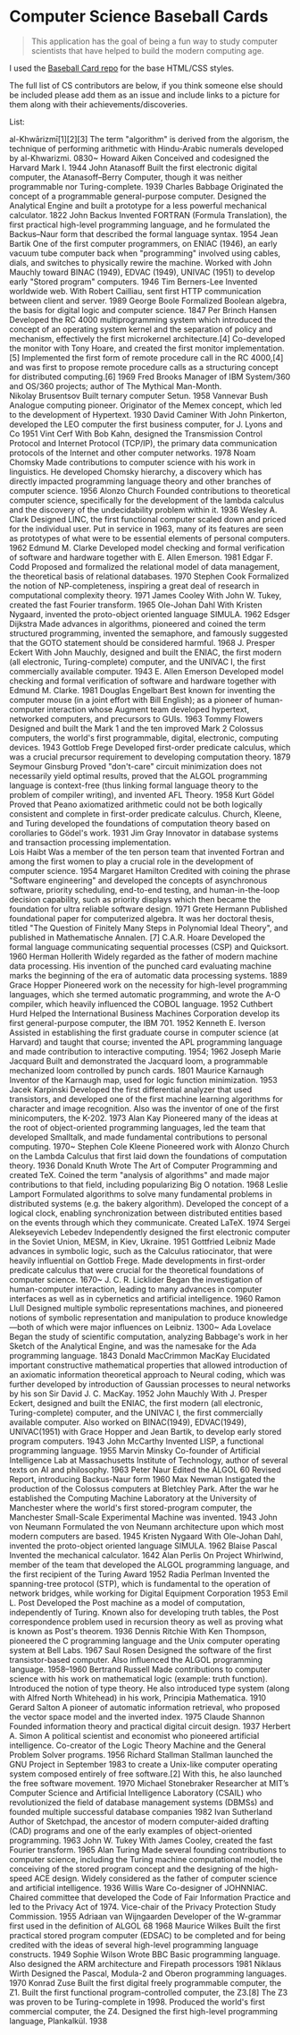 # Computer Science Baseball Cards

> This application has the goal of being a fun way to study computer scientists that have helped to build the modern computing age.

I used the [Baseball Card repo](https://github.com/robotwood/baseball-card) for the base HTML/CSS styles.

The full list of CS contributors are below, if you think someone else should be included please add them as an issue and include links to a picture for them along with their achievements/discoveries.

List:

al-Khwārizmī[1][2][3]	The term "algorithm" is derived from the algorism, the technique of performing arithmetic with Hindu-Arabic numerals developed by al-Khwarizmi.	0830~
Howard Aiken	Conceived and codesigned the Harvard Mark I.	1944
John Atanasoff	Built the first electronic digital computer, the Atanasoff–Berry Computer, though it was neither programmable nor Turing-complete.	1939
Charles Babbage	Originated the concept of a programmable general-purpose computer. Designed the Analytical Engine and built a prototype for a less powerful mechanical calculator.	1822
John Backus	Invented FORTRAN (Formula Translation), the first practical high-level programming language, and he formulated the Backus–Naur form that described the formal language syntax.	1954
Jean Bartik	One of the first computer programmers, on ENIAC (1946), an early vacuum tube computer back when "programming" involved using cables, dials, and switches to physically rewire the machine. Worked with John Mauchly toward BINAC (1949), EDVAC (1949), UNIVAC (1951) to develop early "Stored program" computers.	1946
Tim Berners-Lee	Invented worldwide web. With Robert Cailliau, sent first HTTP communication between client and server.	1989
George Boole	Formalized Boolean algebra, the basis for digital logic and computer science.	1847
Per Brinch Hansen	Developed the RC 4000 multiprogramming system which introduced the concept of an operating system kernel and the separation of policy and mechanism, effectively the first microkernel architecture.[4] Co-developed the monitor with Tony Hoare, and created the first monitor implementation.[5] Implemented the first form of remote procedure call in the RC 4000,[4] and was first to propose remote procedure calls as a structuring concept for distributed computing.[6]	1969
Fred Brooks	Manager of IBM System/360 and OS/360 projects; author of The Mythical Man-Month.	
Nikolay Brusentsov	Built ternary computer Setun.	1958
Vannevar Bush	Analogue computing pioneer. Originator of the Memex concept, which led to the development of Hypertext.	1930
David Caminer	With John Pinkerton, developed the LEO computer the first business computer, for J. Lyons and Co	1951
Vint Cerf	With Bob Kahn, designed the Transmission Control Protocol and Internet Protocol (TCP/IP), the primary data communication protocols of the Internet and other computer networks.	1978
Noam Chomsky	Made contributions to computer science with his work in linguistics. He developed Chomsky hierarchy, a discovery which has directly impacted programming language theory and other branches of computer science.	1956
Alonzo Church	Founded contributions to theoretical computer science, specifically for the development of the lambda calculus and the discovery of the undecidability problem within it.	1936
Wesley A. Clark	Designed LINC, the first functional computer scaled down and priced for the individual user. Put in service in 1963, many of its features are seen as prototypes of what were to be essential elements of personal computers.	1962
Edmund M. Clarke	Developed model checking and formal verification of software and hardware together with E. Allen Emerson.	1981
Edgar F. Codd	Proposed and formalized the relational model of data management, the theoretical basis of relational databases.	1970
Stephen Cook	Formalized the notion of NP-completeness, inspiring a great deal of research in computational complexity theory.	1971
James Cooley	With John W. Tukey, created the fast Fourier transform.	1965
Ole-Johan Dahl	With Kristen Nygaard, invented the proto-object oriented language SIMULA.	1962
Edsger Dijkstra	Made advances in algorithms, pioneered and coined the term structured programming, invented the semaphore, and famously suggested that the GOTO statement should be considered harmful.	1968
J. Presper Eckert	With John Mauchly, designed and built the ENIAC, the first modern (all electronic, Turing-complete) computer, and the UNIVAC I, the first commercially available computer.	1943
E. Allen Emerson	Developed model checking and formal verification of software and hardware together with Edmund M. Clarke.	1981
Douglas Engelbart	Best known for inventing the computer mouse (in a joint effort with Bill English); as a pioneer of human-computer interaction whose Augment team developed hypertext, networked computers, and precursors to GUIs.	1963
Tommy Flowers	Designed and built the Mark 1 and the ten improved Mark 2 Colossus computers, the world's first programmable, digital, electronic, computing devices.	1943
Gottlob Frege	Developed first-order predicate calculus, which was a crucial precursor requirement to developing computation theory.	1879
Seymour Ginsburg	Proved "don't-care" circuit minimization does not necessarily yield optimal results, proved that the ALGOL programming language is context-free (thus linking formal language theory to the problem of compiler writing), and invented AFL Theory.	1958
Kurt Gödel	Proved that Peano axiomatized arithmetic could not be both logically consistent and complete in first-order predicate calculus. Church, Kleene, and Turing developed the foundations of computation theory based on corollaries to Gödel's work.	1931
Jim Gray	Innovator in database systems and transaction processing implementation.	
Lois Haibt	Was a member of the ten person team that invented Fortran and among the first women to play a crucial role in the development of computer science.	1954
Margaret Hamilton	Credited with coining the phrase "Software engineering" and developed the concepts of asynchronous software, priority scheduling, end-to-end testing, and human-in-the-loop decision capability, such as priority displays which then became the foundation for ultra reliable software design.	1971
Grete Hermann	Published foundational paper for computerized algebra. It was her doctoral thesis, titled "The Question of Finitely Many Steps in Polynomial Ideal Theory", and published in Mathematische Annalen. [7]
C.A.R. Hoare	Developed the formal language communicating sequential processes (CSP) and Quicksort.	1960
Herman Hollerith	Widely regarded as the father of modern machine data processing. His invention of the punched card evaluating machine marks the beginning of the era of automatic data processing systems.	1889
Grace Hopper	Pioneered work on the necessity for high-level programming languages, which she termed automatic programming, and wrote the A-O compiler, which heavily influenced the COBOL language.	1952
Cuthbert Hurd	Helped the International Business Machines Corporation develop its first general-purpose computer, the IBM 701.	1952
Kenneth E. Iverson	Assisted in establishing the first graduate course in computer science (at Harvard) and taught that course; invented the APL programming language and made contribution to interactive computing.	1954; 1962
Joseph Marie Jacquard	Built and demonstrated the Jacquard loom, a programmable mechanized loom controlled by punch cards.	1801
Maurice Karnaugh	Inventor of the Karnaugh map, used for logic function minimization.	1953
Jacek Karpinski	Developed the first differential analyzer that used transistors, and developed one of the first machine learning algorithms for character and image recognition. Also was the inventor of one of the first minicomputers, the K-202.	1973
Alan Kay	Pioneered many of the ideas at the root of object-oriented programming languages, led the team that developed Smalltalk, and made fundamental contributions to personal computing.	1970~
Stephen Cole Kleene	Pioneered work with Alonzo Church on the Lambda Calculus that first laid down the foundations of computation theory.	1936
Donald Knuth	Wrote The Art of Computer Programming and created TeX. Coined the term "analysis of algorithms" and made major contributions to that field, including popularizing Big O notation.	1968
Leslie Lamport	Formulated algorithms to solve many fundamental problems in distributed systems (e.g. the bakery algorithm).
Developed the concept of a logical clock, enabling synchronization between distributed entities based on the events through which they communicate. Created LaTeX.	1974
Sergei Alekseyevich Lebedev	Independently designed the first electronic computer in the Soviet Union, MESM, in Kiev, Ukraine.	1951
Gottfried Leibniz	Made advances in symbolic logic, such as the Calculus ratiocinator, that were heavily influential on Gottlob Frege. Made developments in first-order predicate calculus that were crucial for the theoretical foundations of computer science.	1670~
J. C. R. Licklider	Began the investigation of human-computer interaction, leading to many advances in computer interfaces as well as in cybernetics and artificial intelligence.	1960
Ramon Llull	Designed multiple symbolic representations machines, and pioneered notions of symbolic representation and manipulation to produce knowledge—both of which were major influences on Leibniz.	1300~
Ada Lovelace	Began the study of scientific computation, analyzing Babbage's work in her Sketch of the Analytical Engine, and was the namesake for the Ada programming language.	1843
Donald MacCrimmon MacKay	Elucidated important constructive mathematical properties that allowed introduction of an axiomatic information theoretical approach to Neural coding, which was further developed by introduction of Gaussian processes to neural networks by his son Sir David J. C. MacKay.	1952
John Mauchly	With J. Presper Eckert, designed and built the ENIAC, the first modern (all electronic, Turing-complete) computer, and the UNIVAC I, the first commercially available computer. Also worked on BINAC(1949), EDVAC(1949), UNIVAC(1951) with Grace Hopper and Jean Bartik, to develop early stored program computers.	1943
John McCarthy	Invented LISP, a functional programming language.	1955
Marvin Minsky	Co-founder of Artificial Intelligence Lab at Massachusetts Institute of Technology, author of several texts on AI and philosophy.	1963
Peter Naur	Edited the ALGOL 60 Revised Report, introducing Backus-Naur form	1960
Max Newman	Instigated the production of the Colossus computers at Bletchley Park. After the war he established the Computing Machine Laboratory at the University of Manchester where the world's first stored-program computer, the Manchester Small-Scale Experimental Machine was invented.	1943
John von Neumann	Formulated the von Neumann architecture upon which most modern computers are based.	1945
Kristen Nygaard	With Ole-Johan Dahl, invented the proto-object oriented language SIMULA.	1962
Blaise Pascal	Invented the mechanical calculator.	1642
Alan Perlis	On Project Whirlwind, member of the team that developed the ALGOL programming language, and the first recipient of the Turing Award	1952
Radia Perlman	Invented the spanning-tree protocol (STP), which is fundamental to the operation of network bridges, while working for Digital Equipment Corporation	1953
Emil L. Post	Developed the Post machine as a model of computation, independently of Turing. Known also for developing truth tables, the Post correspondence problem used in recursion theory as well as proving what is known as Post's theorem.	1936
Dennis Ritchie	With Ken Thompson, pioneered the C programming language and the Unix computer operating system at Bell Labs.	1967
Saul Rosen	Designed the software of the first transistor-based computer. Also influenced the ALGOL programming language.	1958–1960
Bertrand Russell	Made contributions to computer science with his work on mathematical logic (example: truth function). Introduced the notion of type theory. He also introduced type system (along with Alfred North Whitehead) in his work, Principia Mathematica.	1910
Gerard Salton	A pioneer of automatic information retrieval, who proposed the vector space model and the inverted index.	1975
Claude Shannon	Founded information theory and practical digital circuit design.	1937
Herbert A. Simon	A political scientist and economist who pioneered artificial intelligence. Co-creator of the Logic Theory Machine and the General Problem Solver programs.	1956
Richard Stallman	Stallman launched the GNU Project in September 1983 to create a Unix-like computer operating system composed entirely of free software.[2] With this, he also launched the free software movement.	1970
Michael Stonebraker	Researcher at MIT’s Computer Science and Artificial Intelligence Laboratory (CSAIL) who revolutionized the field of database management systems (DBMSs) and founded multiple successful database companies	1982
Ivan Sutherland	Author of Sketchpad, the ancestor of modern computer-aided drafting (CAD) programs and one of the early examples of object-oriented programming.	1963
John W. Tukey	With James Cooley, created the fast Fourier transform.	1965
Alan Turing	Made several founding contributions to computer science, including the Turing machine computational model, the conceiving of the stored program concept and the designing of the high-speed ACE design. Widely considered as the father of computer science and artificial intelligence.	1936
Willis Ware	Co-designer of JOHNNIAC. Chaired committee that developed the Code of Fair Information Practice and led to the Privacy Act of 1974. Vice-chair of the Privacy Protection Study Commission.	1955
Adriaan van Wijngaarden	Developer of the W-grammar first used in the definition of ALGOL 68	1968
Maurice Wilkes	Built the first practical stored program computer (EDSAC) to be completed and for being credited with the ideas of several high-level programming language constructs.	1949
Sophie Wilson	Wrote BBC Basic programming language. Also designed the ARM architecture and Firepath processors	1981
Niklaus Wirth	Designed the Pascal, Modula-2 and Oberon programming languages.	1970
Konrad Zuse	Built the first digital freely programmable computer, the Z1. Built the first functional program-controlled computer, the Z3.[8] The Z3 was proven to be Turing-complete in 1998. Produced the world's first commercial computer, the Z4. Designed the first high-level programming language, Plankalkül.	1938
